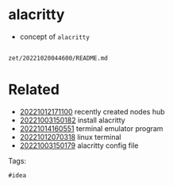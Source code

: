 # alacritty

- concept of `alacritty`

```
```

` zet/20221020044600/README.md `

# Related

- [20221012171100](/zet/20221012171100/README.md) recently created nodes hub
- [20221003150182](/zet/20221003150182/README.md) install alacritty 
- [20221014160551](/zet/20221014160551/README.md) terminal emulator program
- [20221012070318](/zet/20221012070318/README.md) linux terminal
- [20221003150179](/zet/20221003150179/README.md) alacritty config file

Tags:

    #idea
